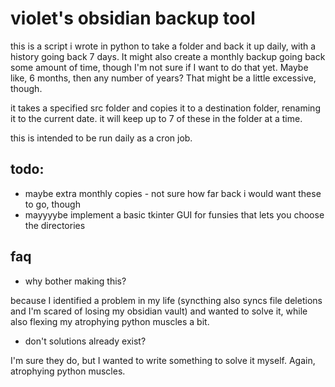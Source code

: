 # violet's obsidian backup tool
this is a script i wrote in python to take a folder and back it up daily, with a history going back 7 days. It might also create a monthly backup going back some amount of time, though I'm not sure if I want to do that yet. Maybe like,  6 months, then any number of years? That might be a little excessive, though.

it takes a specified src folder and copies it to a destination folder, renaming it to the current date. it will keep up to 7 of these in the folder at a time.

this is intended to be run daily as a cron job.
## todo:
- maybe extra monthly copies - not sure how far back i would want these to go, though
- mayyyybe implement a basic tkinter GUI for funsies that lets you choose the directories
## faq
- why bother making this?

because I identified a problem in my life (syncthing also syncs file deletions and I'm scared of losing my obsidian vault) and wanted to solve it, while also flexing my atrophying python muscles a bit.
- don't solutions already exist?

I'm sure they do, but I wanted to write something to solve it myself. Again, atrophying python muscles.
